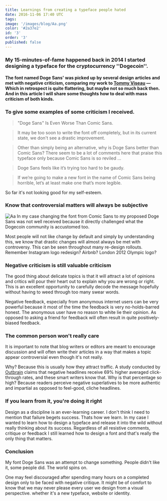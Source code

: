 ```yaml
---
title: Learnings from creating a typeface people hated
date: 2016-11-06 17:40 UTC
tags:
image: '/images/blog/Aa.png'
color: '#2a37e2'
id: '3'
order: '3'
published: false
---
```


### My 15-minutes-of-fame happened back in 2014 I started designing a typeface for the cryptocurrency ''Dogecoin''.

#### The font named Doge Sans' was picked up by several design articles and met with negative criticism, comparing my work to [Tommy Viseau][a659234c] — Which in retrospect is quite flattering, but maybe not so much back then. And in this article I will share some thoughts how to deal with mass criticism of both kinds.



### To give some examples of some criticism I received.

> "Doge Sans" Is Even Worse Than Comic Sans.

<!-- test -->


> It may be too soon to write the font off completely,
> but in its current state, we don't see a drastic improvement.


<!-- test -->


> Other than simply being an alternative, why is Doge Sans better than Comic Sans?
> There seem to be a lot of comments here that praise this
> typeface only because Comic Sans is so reviled ...

<!-- test -->

> Doge Sans feels like it’s trying too hard to be gaudy.

<!-- test -->

> If we’re going to make a new font in the name of Comic Sans being horrible,
> let’s at least make one that’s more legible.

So far it's not looking good for my self-esteem.

### Know that controversial matters will always be subjective

![Aa](/images/blog/doge.png)
In my case changing the font from Comic Sans to my proposed Doge Sans was not well received because it directly challenged what the Dogecoin community is accustomed too.

Most people will not like change by default and simply by understanding this, we know that drastic changes will almost always be met with controversy. This can be seen throughout many re-design rollouts. Remember Instagram logo redesign? Airbnb? London 2012 Olympic logo?

### Negative criticism is still valuable criticism

The good thing about delicate topics is that it will attract a lot of opinions and critics will pour their heart out to explain why you are wrong or right. This is an excellent opportunity to carefully decode the message hopefully without having to weed through too many swear words.

Negative feedback, especially from anonymous internet users can be very powerful because it most of the time the feedback is very no-holds-barred honest. The anonymous user have no reason to white lie their opinion. As opposed to asking a friend for feedback will often result in quite positively-biased feedback.

### The common person won't really care
It is important to note that blog writers or editors are meant to encourage discussion and will often write their articles in a way that makes a topic appear controversial even though it's not really.

Why? Because this is usually how they attract traffic. A study conducted by [Outbrain][c98b2c6d] claims that negative headlines receive 69% higher averaged click-through rates, and these smart writers know that. Why is that percentage so high? Because readers perceive negative superlatives to be more authentic and impartial as opposed to feel-good, cliche headlines.

### If you learn from it, you're doing it right

Design as a discipline is an ever-learning career. I don't think I need to mention that failure begets success. Thats how we learn. In my case I wanted to learn how to design a typeface and release it into the wild without really thinking about its success. Regardless of all resistive comments, critique or feedback I still learned how to design a font and that's really the only thing that matters.


### Conclusion

My font Doge Sans was an attempt to change something. People didn't like it, some people did. The world spins on.

One may feel discouraged after spending many hours on a completed design only to be faced with negative critique. It might be of comfort to know that we may never please every user we design from a visual perspective. whether it's a new typeface, website or identity.






[a659234c]: https://en.wikipedia.org/wiki/Tommy_Wiseau "Tommy Viseau"
[c98b2c6d]: http://www.outbrain.com/blog/brainpower-how-negative-headlines-drive-engagement "Link to study on negative headlines"
